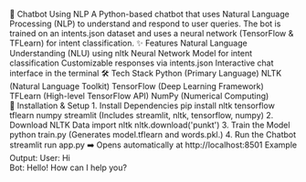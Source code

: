 🤖 Chatbot Using NLP
A Python-based chatbot that uses Natural Language Processing (NLP) to understand and respond to user queries. The bot is trained on an intents.json dataset and uses a neural network (TensorFlow & TFLearn) for intent classification.
 ✨ Features
       Natural Language Understanding (NLU) using nltk
       Neural Network Model for intent classification
       Customizable responses via intents.json
       Interactive chat interface in the terminal
 🛠️ Tech Stack
       Python (Primary Language)
       NLTK (Natural Language Toolkit)
       TensorFlow (Deep Learning Framework)
       TFLearn (High-level TensorFlow API)
       NumPy (Numerical Computing)       
🚀 Installation & Setup
      1. Install Dependencies
             pip install nltk tensorflow tflearn numpy streamlit
             (Includes streamlit, nltk, tensorflow, numpy)
      2. Download NLTK Data
            import nltk
            nltk.download('punkt')
      3. Train the Model
            python train.py
            (Generates model.tflearn and words.pkl.)
      4. Run the Chatbot
            streamlit run app.py
            ➡️ Opens automatically at http://localhost:8501
 Example Output:
      User: Hi  
      Bot: Hello! How can I help you?





